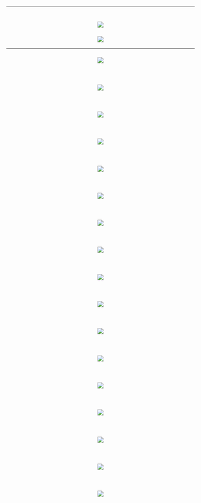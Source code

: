 <hr style="border-color:red;"><h1 align="center"><img src="https://github.com/user-attachments/assets/a32169c4-e04f-405e-8e13-8f894a1be1e5"></h1>

<h3 align="center"><picture><img src = "https://github.com/user-attachments/assets/e21b24ff-93b3-4d1e-886b-bf38ff644b67"></picture><br></h3><hr style="border-color:red;">

<h3 align="center"><picture><img src = "https://github.com/user-attachments/assets/65782e38-f210-4d60-819b-768de58e27ba"></picture></h3><br>
<h3 align="center"><picture><img src = "https://github.com/user-attachments/assets/e639e5a7-f213-4678-ae65-1ef9175a57f0"></picture></h3><br>
<h3 align="center"><picture><img src = "https://github.com/user-attachments/assets/b63cc010-310d-46ed-a4c9-acdbada3349b"></picture></h3><br>
<h3 align="center"><picture><img src = "https://github.com/user-attachments/assets/913e1962-3260-4668-a448-f4af90b078a0"></picture></h3><br>
<h3 align="center"><picture><img src = "https://github.com/user-attachments/assets/a2a9347c-190b-4db0-b9df-aea635fccdfa"></picture></h3><br>
<h3 align="center"><picture><img src = "https://github.com/user-attachments/assets/7ad8f16d-c97f-4a86-81b5-8f249289edc0"></picture></h3><br>
<h3 align="center"><picture><img src = "https://github.com/user-attachments/assets/7bb9a524-8e4e-48fe-9ce5-f3f4a76eb462"></picture></h3><br>
<h3 align="center"><picture><img src = "https://github.com/user-attachments/assets/f71f120f-0bb1-4224-81e7-f72c380b0de7"></picture></h3><br>
<h3 align="center"><picture><img src = "https://github.com/user-attachments/assets/c6430ba9-3112-4eb4-9151-5bc570e78993"></picture></h3><br>
<h3 align="center"><picture><img src = "https://github.com/user-attachments/assets/8d948d0d-65b3-42f1-be95-1688ce53170f"></picture></h3><br>
<h3 align="center"><picture><img src = "https://github.com/user-attachments/assets/346418e6-0404-492f-89c7-a7a1ee15350c"></picture></h3><br>
<h3 align="center"><picture><img src = "https://github.com/user-attachments/assets/1013a8f6-10dd-446f-b252-b346cd684673"></picture></h3><br>
<h3 align="center"><picture><img src = "https://github.com/user-attachments/assets/a99c556d-c520-466a-8526-0a951529e422"></picture></h3><br>
<h3 align="center"><picture><img src = "https://github.com/user-attachments/assets/c1770257-5568-4722-a08a-8b2f667fd015"></picture></h3><br>
<h3 align="center"><picture><img src = "https://github.com/user-attachments/assets/3107c0de-16a9-4d1a-91bd-df07cf64d4b4"></picture></h3><br>
<h3 align="center"><picture><img src = "https://github.com/user-attachments/assets/7214686d-79b7-406f-a8ba-e0032f905ea8"></picture></h3><br>
<h3 align="center"><picture><img src = "https://github.com/user-attachments/assets/ba3410a5-c3dd-4341-af06-3b98d6a349f9"></picture></h3><br>
